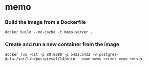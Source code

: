 # memo

### Build the image from a Dockerfile
```
docker build --no-cache -t memo-server .
```

### Create and run a new container from the image
```
docker run -dit -p 80:8080 -p 5432:5432 -v postgres-data:/var/lib/postgresql/14/main --name memo-server memo-server
```
